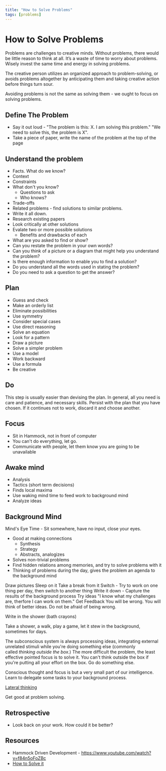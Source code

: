 ```yaml
---
title: "How to Solve Problems"
tags: [problems]
---
```


# How to Solve Problems

Problems are challenges to creative minds. Without problems, there would be little reason to think at all. It’s a waste of time to worry about problems. Wisely invest the same time and energy in solving problems.

The creative person utilizes an organized approach to problem-solving, or avoids problems altogether by anticipating them and taking creative action before things turn sour.

Avoiding problems is not the same as solving them - we ought to focus on solving problems. 

## Define The Problem

- Say it out loud - "The problem is this: X. I am solving this problem." "We need to solve this, the problem is X".
- Take a piece of paper, write the name of the problem at the top of the page

## Understand the problem
- Facts. What do we know?
- Context
- Constraints
- What don't you know?
	- Questions to ask
	- Who knows?
- Trade-offs
- Related problems - find solutions to similar problems.
- Write it all down.
- Research existing papers
- Look critically at other solutions
- Evalate two or more possible solutions
	- Benefits and drawbacks of each
- What are you asked to find or show?
- Can you restate the problem in your own words?
- Can you think of a picture or a diagram that might help you understand the problem?
- Is there enough information to enable you to find a solution?
- Do you understand all the words used in stating the problem?
- Do you need to ask a question to get the answer?

## Plan
- Guess and check
- Make an orderly list
- Eliminate possibilities
- Use symmetry
- Consider special cases
- Use direct reasoning
- Solve an equation
- Look for a pattern
- Draw a picture
- Solve a simpler problem
- Use a model
- Work backward
- Use a formula
- Be creative

## Do
This step is usually easier than devising the plan. In general, all you need is care and patience, and necessary skills. Persist with the plan that you have chosen. If it continues not to work, discard it and choose another. 


## Focus
- Sit in Hammock, not in front of computer
- You can't do everything, let go.
- Communicate with people, let them know you are going to be unavailable

## Awake mind
- Analysis
- Tactics (short term decisions)
- Finds local maxima
- Use waking mind time to feed work to background mind
- Analyze ideas

## Background Mind
Mind's Eye Time - Sit somewhere, have no input, close your eyes. 

- Good at making connections
	- Synthesis
	- Strategy
	- Abstracts, analogizes
- Solves non-trivial problems
- Find hidden relations among memories, and try to solve problems with it
- Thinking of problems during the day, gives the problem an agenda to the background mind

Draw pictures
Sleep on it
Take a break from it
Switch - Try to work on one thing per day, then switch to another thing
Write it down - Capture the results of the background process
Try ideas
"I know what my challenges are, therfore I can work on them."
Get Feedback
You will be wrong. You will think of better ideas. 
Do not be afraid of being wrong.


Write in the shower (bath crayons)

Take a shower, a walk, play a game, let it stew in the background, sometimes for days. 

The subconscious system is always processing ideas, integrating external unrelated stimuli while you're doing something else (commonly called _thinking outside the box_.) The more difficult the problem, the least effective pointed focus is to solve it. You can't think outside the box if you're putting all your effort on the box. Go do something else.

Conscious thought and focus is but a very small part of our intelligence. Learn to delegate some tasks to your background process.

[Lateral thinking](https://en.m.wikipedia.org/wiki/Lateral_thinking)

Get good at problem solving. 

## Retrospective
- Look back on your work. How could it be better?

## Resources
- Hammock Driven Development - https://www.youtube.com/watch?v=f84n5oFoZBc
- [How to Solve it](https://en.wikipedia.org/wiki/How_to_Solve_It)